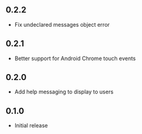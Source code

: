 ## 0.2.2
* Fix undeclared messages object error

## 0.2.1
* Better support for Android Chrome touch events

## 0.2.0
* Add help messaging to display to users

## 0.1.0
* Initial release
